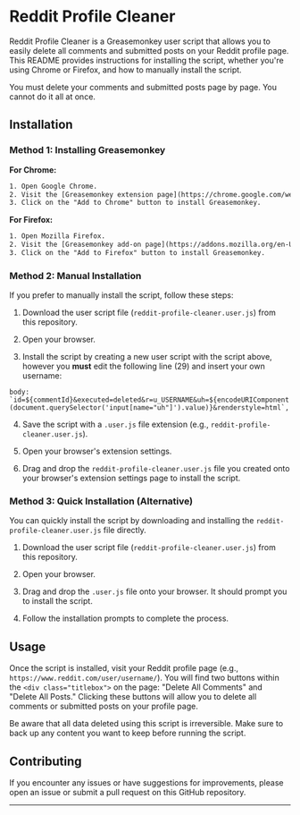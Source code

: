 # Reddit Profile Cleaner

Reddit Profile Cleaner is a Greasemonkey user script that allows you to easily delete all comments and submitted posts on your Reddit profile page. This README provides instructions for installing the script, whether you're using Chrome or Firefox, and how to manually install the script.

You must delete your comments and submitted posts page by page. You cannot do it all at once.

## Installation

### Method 1: Installing Greasemonkey

**For Chrome:**

```html
1. Open Google Chrome.
2. Visit the [Greasemonkey extension page](https://chrome.google.com/webstore/detail/greasemonkey/fiabci...).
3. Click on the "Add to Chrome" button to install Greasemonkey.
```

**For Firefox:**

```html
1. Open Mozilla Firefox.
2. Visit the [Greasemonkey add-on page](https://addons.mozilla.org/en-US/firefox/addon/greasemonkey/).
3. Click on the "Add to Firefox" button to install Greasemonkey.
```

### Method 2: Manual Installation

If you prefer to manually install the script, follow these steps:

1. Download the user script file (`reddit-profile-cleaner.user.js`) from this repository.

2. Open your browser.

3. Install the script by creating a new user script with the script above, however you **must** edit the following line (29) and insert your own username:

```body: `id=${commentId}&executed=deleted&r=u_USERNAME&uh=${encodeURIComponent(document.querySelector('input[name="uh"]').value)}&renderstyle=html`, ```

4. Save the script with a `.user.js` file extension (e.g., `reddit-profile-cleaner.user.js`).

5. Open your browser's extension settings.

6. Drag and drop the `reddit-profile-cleaner.user.js` file you created onto your browser's extension settings page to install the script.

### Method 3: Quick Installation (Alternative)

You can quickly install the script by downloading and installing the `reddit-profile-cleaner.user.js` file directly.

1. Download the user script file (`reddit-profile-cleaner.user.js`) from this repository.

2. Open your browser.

3. Drag and drop the `.user.js` file onto your browser. It should prompt you to install the script.

4. Follow the installation prompts to complete the process.

## Usage

Once the script is installed, visit your Reddit profile page (e.g., `https://www.reddit.com/user/username/`). You will find two buttons within the `<div class="titlebox">` on the page: "Delete All Comments" and "Delete All Posts." Clicking these buttons will allow you to delete all comments or submitted posts on your profile page.

Be aware that all data deleted using this script is irreversible.
Make sure to back up any content you want to keep before running the script.

## Contributing

If you encounter any issues or have suggestions for improvements, please open an issue or submit a pull request on this GitHub repository.

---
